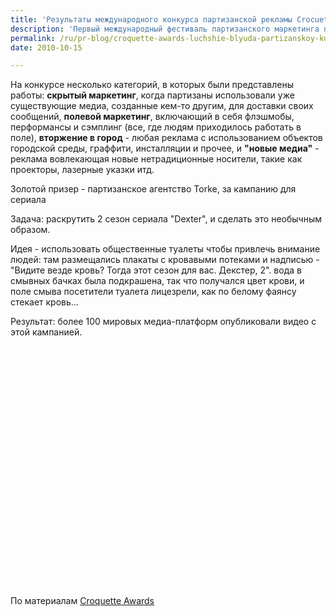 ```yaml
---
title: 'Результаты международного конкурса партизанской рекламы Crocuette Awards'
description: 'Первый международный фестиваль партизанского маркетинга проходил в 2009 году в Лиссебоне. Организатор конкурса - Рекламная школа Лиссабона, при поддержке партизанского агентства Torke.'
permalink: /ru/pr-blog/croquette-awards-luchshie-blyuda-partizanskoy-kukhni
date: 2010-10-15

---
```


На конкурсе несколько категорий, в которых были представлены работы: <strong>скрытый маркетинг</strong>, когда партизаны использовали уже существующие медиа, созданные кем-то другим, для доставки своих сообщений, <strong>полевой маркетинг</strong>, включающий в себя флэшмобы, перформансы и сэмплинг (все, где людям приходилось работать в поле), <strong>вторжение в город</strong> - любая реклама с использованием объектов городской среды, граффити, инсталляции и прочее, и <strong>"новые медиа"</strong> - реклама вовлекающая новые нетрадиционные носители, такие как проекторы, лазерные указки итд.

Золотой призер - партизанское агентство Torke, за кампанию для сериала

Задача: раскрутить 2 сезон сериала "Dexter", и сделать это необычным образом.

Идея - использовать общественные туалеты чтобы привлечь внимание людей: там размещались плакаты с кровавыми потеками и надписью - "Видите везде кровь? Тогда  этот сезон для вас. Декстер, 2". вода в смывных бачках была подкрашена, так что получался цвет крови, и поле смыва посетители туалета лицезрели, как по белому фаянсу стекает кровь...

Результат: более 100 мировых медиа-платформ опубликовали видео с этой кампанией.

<object width="480" height="385"><param name="movie" value="https://www.youtube.com/v/qgxUtLcWRrE?fs=1&amp;hl=ru_RU"></param><param name="allowFullScreen" value="true"></param><param name="allowscriptaccess" value="always"></param><embed src="https://www.youtube.com/v/qgxUtLcWRrE?fs=1&amp;hl=ru_RU" type="application/x-shockwave-flash" allowscriptaccess="always" allowfullscreen="true" width="480" height="385"></embed></object>

По материалам <a href='https://www.croquetteawards.com/'> Croquette Awards </a>

